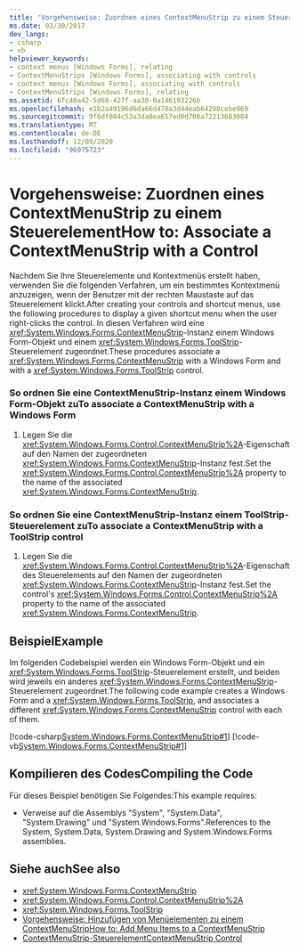 ```yaml
---
title: 'Vorgehensweise: Zuordnen eines ContextMenuStrip zu einem Steuerelement'
ms.date: 03/30/2017
dev_langs:
- csharp
- vb
helpviewer_keywords:
- context menus [Windows Forms], relating
- ContextMenuStrips [Windows Forms], associating with controls
- context menus [Windows Forms], associating with controls
- ContextMenuStrips [Windows Forms], relating
ms.assetid: 6fc40a42-5d69-427f-aa30-0a146193226b
ms.openlocfilehash: e1b2a49196d6da66d478a3d44eab64298cebe969
ms.sourcegitcommit: 9f6df084c53a3da0ea657ed0d708a72213683084
ms.translationtype: MT
ms.contentlocale: de-DE
ms.lasthandoff: 12/09/2020
ms.locfileid: "96975723"
---
```

# <a name="how-to-associate-a-contextmenustrip-with-a-control"></a><span data-ttu-id="d55da-102">Vorgehensweise: Zuordnen eines ContextMenuStrip zu einem Steuerelement</span><span class="sxs-lookup"><span data-stu-id="d55da-102">How to: Associate a ContextMenuStrip with a Control</span></span>
<span data-ttu-id="d55da-103">Nachdem Sie Ihre Steuerelemente und Kontextmenüs erstellt haben, verwenden Sie die folgenden Verfahren, um ein bestimmtes Kontextmenü anzuzeigen, wenn der Benutzer mit der rechten Maustaste auf das Steuerelement klickt.</span><span class="sxs-lookup"><span data-stu-id="d55da-103">After creating your controls and shortcut menus, use the following procedures to display a given shortcut menu when the user right-clicks the control.</span></span> <span data-ttu-id="d55da-104">In diesen Verfahren wird eine <xref:System.Windows.Forms.ContextMenuStrip>-Instanz einem Windows Form-Objekt und einem <xref:System.Windows.Forms.ToolStrip>-Steuerelement zugeordnet.</span><span class="sxs-lookup"><span data-stu-id="d55da-104">These procedures associate a <xref:System.Windows.Forms.ContextMenuStrip> with a Windows Form and with a <xref:System.Windows.Forms.ToolStrip> control.</span></span>  
  
### <a name="to-associate-a-contextmenustrip-with-a-windows-form"></a><span data-ttu-id="d55da-105">So ordnen Sie eine ContextMenuStrip-Instanz einem Windows Form-Objekt zu</span><span class="sxs-lookup"><span data-stu-id="d55da-105">To associate a ContextMenuStrip with a Windows Form</span></span>  
  
1. <span data-ttu-id="d55da-106">Legen Sie die <xref:System.Windows.Forms.Control.ContextMenuStrip%2A>-Eigenschaft auf den Namen der zugeordneten <xref:System.Windows.Forms.ContextMenuStrip>-Instanz fest.</span><span class="sxs-lookup"><span data-stu-id="d55da-106">Set the <xref:System.Windows.Forms.Control.ContextMenuStrip%2A> property to the name of the associated <xref:System.Windows.Forms.ContextMenuStrip>.</span></span>  
  
### <a name="to-associate-a-contextmenustrip-with-a-toolstrip-control"></a><span data-ttu-id="d55da-107">So ordnen Sie eine ContextMenuStrip-Instanz einem ToolStrip-Steuerelement zu</span><span class="sxs-lookup"><span data-stu-id="d55da-107">To associate a ContextMenuStrip with a ToolStrip control</span></span>  
  
1. <span data-ttu-id="d55da-108">Legen Sie die <xref:System.Windows.Forms.Control.ContextMenuStrip%2A>-Eigenschaft des Steuerelements auf den Namen der zugeordneten <xref:System.Windows.Forms.ContextMenuStrip>-Instanz fest.</span><span class="sxs-lookup"><span data-stu-id="d55da-108">Set the control's <xref:System.Windows.Forms.Control.ContextMenuStrip%2A> property to the name of the associated <xref:System.Windows.Forms.ContextMenuStrip>.</span></span>  
  
## <a name="example"></a><span data-ttu-id="d55da-109">Beispiel</span><span class="sxs-lookup"><span data-stu-id="d55da-109">Example</span></span>  
 <span data-ttu-id="d55da-110">Im folgenden Codebeispiel werden ein Windows Form-Objekt und ein <xref:System.Windows.Forms.ToolStrip>-Steuerelement erstellt, und beiden wird jeweils ein anderes <xref:System.Windows.Forms.ContextMenuStrip>-Steuerelement zugeordnet.</span><span class="sxs-lookup"><span data-stu-id="d55da-110">The following code example creates a Windows Form and a <xref:System.Windows.Forms.ToolStrip>, and associates a different <xref:System.Windows.Forms.ContextMenuStrip> control with each of them.</span></span>  
  
 [!code-csharp[System.Windows.Forms.ContextMenuStrip#1](~/samples/snippets/csharp/VS_Snippets_Winforms/System.Windows.Forms.ContextMenuStrip/CS/form1.cs#1)]
 [!code-vb[System.Windows.Forms.ContextMenuStrip#1](~/samples/snippets/visualbasic/VS_Snippets_Winforms/System.Windows.Forms.ContextMenuStrip/VB/form1.vb#1)]  
  
## <a name="compiling-the-code"></a><span data-ttu-id="d55da-111">Kompilieren des Codes</span><span class="sxs-lookup"><span data-stu-id="d55da-111">Compiling the Code</span></span>  
 <span data-ttu-id="d55da-112">Für dieses Beispiel benötigen Sie Folgendes:</span><span class="sxs-lookup"><span data-stu-id="d55da-112">This example requires:</span></span>  
  
- <span data-ttu-id="d55da-113">Verweise auf die Assemblys "System", "System.Data", "System.Drawing" und "System.Windows.Forms".</span><span class="sxs-lookup"><span data-stu-id="d55da-113">References to the System, System.Data, System.Drawing and System.Windows.Forms assemblies.</span></span>  
  
## <a name="see-also"></a><span data-ttu-id="d55da-114">Siehe auch</span><span class="sxs-lookup"><span data-stu-id="d55da-114">See also</span></span>

- <xref:System.Windows.Forms.ContextMenuStrip>
- <xref:System.Windows.Forms.Control.ContextMenuStrip%2A>
- <xref:System.Windows.Forms.ToolStrip>
- [<span data-ttu-id="d55da-115">Vorgehensweise: Hinzufügen von Menüelementen zu einem ContextMenuStrip</span><span class="sxs-lookup"><span data-stu-id="d55da-115">How to: Add Menu Items to a ContextMenuStrip</span></span>](how-to-add-menu-items-to-a-contextmenustrip.md)
- [<span data-ttu-id="d55da-116">ContextMenuStrip-Steuerelement</span><span class="sxs-lookup"><span data-stu-id="d55da-116">ContextMenuStrip Control</span></span>](contextmenustrip-control.md)
